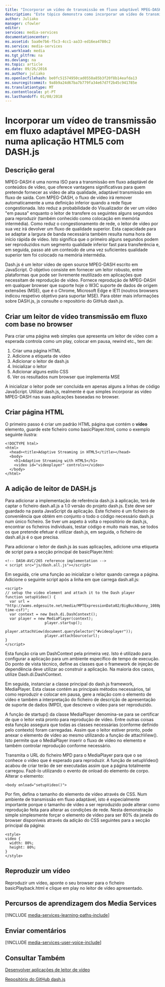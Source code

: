 ```yaml
---
title: "Incorporar um vídeo de transmissão em fluxo adaptável MPEG-DASH numa aplicação HTML5 com DASH.js | Microsoft Docs"
description: "Este tópico demonstra como incorporar um vídeo de transmissão em fluxo adaptável MPEG-DASH numa aplicação com DASH.js HTML5."
author: Juliako
manager: cfowler
editor: 
services: media-services
documentationcenter: 
ms.assetid: 5aa0e7b6-f5c3-4cc1-aa33-ed16ea4780c2
ms.service: media-services
ms.workload: media
ms.tgt_pltfrm: na
ms.devlang: na
ms.topic: article
ms.date: 09/26/2016
ms.author: juliako
ms.openlocfilehash: be0fc51574950cad0558a85b3f20f8b14eafda13
ms.sourcegitcommit: 9a8b9a24d67ba7b779fa34e67d7f2b45c941785e
ms.translationtype: MT
ms.contentlocale: pt-PT
ms.lasthandoff: 01/08/2018
---
```

# <a name="embedding-an-mpeg-dash-adaptive-streaming-video-in-an-html5-application-with-dashjs"></a>Incorporar um vídeo de transmissão em fluxo adaptável MPEG-DASH numa aplicação HTML5 com DASH.js
## <a name="overview"></a>Descrição geral
MPEG-DASH é uma norma ISO para a transmissão em fluxo adaptável de conteúdos de vídeo, que oferece vantagens significativas para quem pretende fornecer as vídeo de alta qualidade, adaptável transmissão em fluxo de saída. Com MPEG-DASH, o fluxo de vídeo irá remover automaticamente a uma definição inferior quando a rede fique congestionada. Isto reduz a probabilidade do Visualizador de ver um vídeo "em pausa" enquanto o leitor de transfere os seguintes alguns segundos para reproduzir (também conhecido como colocação em memória intermédia). Como reduz o congestionamento de rede, o leitor de vídeo por sua vez irá devolver um fluxo de qualidade superior. Esta capacidade para se adaptar a largura de banda necessária também resulta numa hora de início rápida de vídeo. Isto significa que o primeiro alguns segundos podem ser reproduzidos num segmento qualidade inferior fast para transferência e, em seguida, passo até um conteúdo de uma vez suficientes qualidade superior tem foi colocado na memória intermédia.

Dash.js é um leitor vídeo de open source MPEG-DASH escrito em JavaScript. O objetivo consiste em fornecer um leitor robusto, entre plataformas que pode ser livremente reutilizado em aplicações que necessitam de reprodução de vídeo. Fornece reprodução de MPEG-DASH em qualquer browser que suporte hoje o W3C suporte de dados de origem extensões (MSE), que é o Chrome, Microsoft Edge e IE11 (noutros browsers indicou respetivo objetivo para suportar MSE). Para obter mais informações sobre DASH.js, js consulte o repositório do GitHub dash.js.

## <a name="creating-a-browser-based-streaming-video-player"></a>Criar um leitor de vídeo transmissão em fluxo com base no browser
Para criar uma página web simples que apresenta um leitor de vídeo com a esperada controla como um play, colocar em pausa, rewind etc., tem de:

1. Criar uma página HTML
2. Adicione a etiqueta de vídeo
3. Adicionar o leitor de dash.js
4. Inicializar o leitor
5. Adicionar alguns estilo CSS
6. Ver os resultados num browser que implementa MSE

A inicializar o leitor pode ser concluída em apenas alguns a linhas de código JavaScript. Utilizar dash.js, realmente é que simples incorporar as vídeo MPEG-DASH nas suas aplicações baseadas no browser.

## <a name="creating-the-html-page"></a>Criar página HTML
O primeiro passo é criar um padrão HTML página que contém o **vídeo** elemento, guarde este ficheiro como basicPlayer.html, como o exemplo seguinte ilustra:

    <!DOCTYPE html>
    <html>
      <head><title>Adaptive Streaming in HTML5</title></head>
      <body>
        <h1>Adaptive Streaming with HTML5</h1>
        <video id="videoplayer" controls></video>
      </body>
    </html>

## <a name="adding-the-dashjs-player"></a>A adição de leitor de DASH.js
Para adicionar a implementação de referência dash.js à aplicação, terá de captar o ficheiro dash.all.js a 1.0 versão do projeto dash.js. Este deve ser guardado na pasta JavaScript da aplicação. Este ficheiro é um ficheiro de conveniência que obtém em conjunto o todo o código necessário dash.js num único ficheiro. Se tiver um aspeto à volta o repositório de dash.js, encontrar os ficheiros individuais, testar código e muito mais mas, se todos os que pretende efetuar é utilizar dash.js, em seguida, o ficheiro de dash.all.js é o que precisa.

Para adicionar o leitor de dash.js às suas aplicações, adicione uma etiqueta de script para a secção principal de basicPlayer.html:

    <!-- DASH-AVC/265 reference implementation -->
    < script src="js/dash.all.js"></script>


Em seguida, crie uma função ao inicializar o leitor quando carrega a página. Adicione o seguinte script após a linha em que carrega dash.all.js:

    <script>
    // setup the video element and attach it to the Dash player
    function setupVideo() {
      var url = "http://wams.edgesuite.net/media/MPTExpressionData02/BigBuckBunny_1080p24_IYUV_2ch.ism/manifest(format=mpd-time-csf)";
      var context = new Dash.di.DashContext();
      var player = new MediaPlayer(context);
                      player.startup();
                      player.attachView(document.querySelector("#videoplayer"));
                      player.attachSource(url);
    }
    </script>

Esta função cria um DashContext pela primeira vez. Isto é utilizado para configurar a aplicação para um ambiente específico de tempo de execução. Do ponto de vista técnico, define as classes que o framework de injeção de dependência deve utilizar ao construir a aplicação. Na maioria dos casos, utilize Dash.di.DashContext.

Em seguida, instanciar a classe principal do dash.js framework, MediaPlayer. Esta classe contém as principais métodos necessários, tal como reproduzir e colocar em pausa, gere a relação com o elemento de vídeo e também a interpretação do ficheiro de descrição de apresentação de suporte de dados (MPD), que descreve o vídeo para ser reproduzido.

A função de startup() da classe MediaPlayer denomina-se para se certificar de que o leitor está pronto para reprodução de vídeo. Entre outras coisas esta função assegura que todas as classes necessárias (conforme definido pelo contexto) foram carregadas. Assim que o leitor estiver pronto, pode anexar o elemento de vídeo ao mesmo utilizando a função de attachView(). Isto permite que o MediaPlayer inserir o fluxo de vídeo no elemento e também controlar reprodução conforme necessário.

Transmita o URL do ficheiro MPD para o MediaPlayer para que o se conhece o vídeo que é esperado para reproduzir. A função de setupVideo() acabou de criar terão de ser executadas assim que a página totalmente carregou. Fazê-lo utilizando o evento de onload do elemento de corpo. Alterar o <body> elemento:

    <body onload="setupVideo()">

Por fim, defina o tamanho do elemento de vídeo através de CSS. Num ambiente de transmissão em fluxo adaptável, isto é especialmente importante porque o tamanho de vídeo a ser reproduzido pode alterar como reprodução feita para alterar as condições de rede. Nesta demonstração simple simplesmente forçar o elemento de vídeo para ser 80% da janela do browser disponíveis através da adição do CSS seguintes para a secção principal da página:

    <style>
    video {
      width: 80%;
      height: 80%;
    }
    </style>

## <a name="playing-a-video"></a>Reproduzir um vídeo
Reproduzir um vídeo, aponte o seu browser para o ficheiro basicPlayback.html e clique em play no leitor de vídeo apresentado.

## <a name="media-services-learning-paths"></a>Percursos de aprendizagem dos Media Services
[!INCLUDE [media-services-learning-paths-include](../../includes/media-services-learning-paths-include.md)]

## <a name="provide-feedback"></a>Enviar comentários
[!INCLUDE [media-services-user-voice-include](../../includes/media-services-user-voice-include.md)]

## <a name="see-also"></a>Consultar Também
[Desenvolver aplicações de leitor de vídeo](media-services-develop-video-players.md)

[Repositório do GitHub dash.js](https://github.com/Dash-Industry-Forum/dash.js) 

